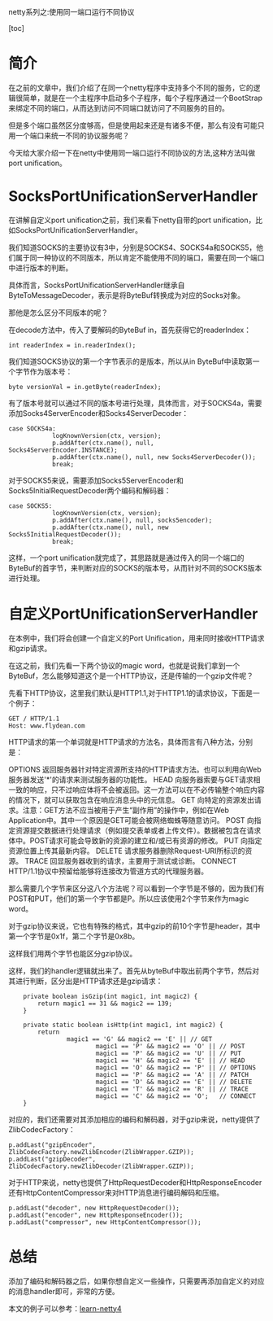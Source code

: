 netty系列之:使用同一端口运行不同协议

[toc]

# 简介

在之前的文章中，我们介绍了在同一个netty程序中支持多个不同的服务，它的逻辑很简单，就是在一个主程序中启动多个子程序，每个子程序通过一个BootStrap来绑定不同的端口，从而达到访问不同端口就访问了不同服务的目的。

但是多个端口虽然区分度够高，但是使用起来还是有诸多不便，那么有没有可能只用一个端口来统一不同的协议服务呢？

今天给大家介绍一下在netty中使用同一端口运行不同协议的方法,这种方法叫做port unification。

# SocksPortUnificationServerHandler

在讲解自定义port unification之前，我们来看下netty自带的port unification，比如SocksPortUnificationServerHandler。

我们知道SOCKS的主要协议有3中，分别是SOCKS4、SOCKS4a和SOCKS5，他们属于同一种协议的不同版本，所以肯定不能使用不同的端口，需要在同一个端口中进行版本的判断。

具体而言，SocksPortUnificationServerHandler继承自ByteToMessageDecoder，表示是将ByteBuf转换成为对应的Socks对象。

那他是怎么区分不同版本的呢？

在decode方法中，传入了要解码的ByteBuf in，首先获得它的readerIndex：

```
int readerIndex = in.readerIndex();
```

我们知道SOCKS协议的第一个字节表示的是版本，所以从in ByteBuf中读取第一个字节作为版本号：

```
byte versionVal = in.getByte(readerIndex);
```

有了版本号就可以通过不同的版本号进行处理，具体而言，对于SOCKS4a，需要添加Socks4ServerEncoder和Socks4ServerDecoder：

```
case SOCKS4a:
            logKnownVersion(ctx, version);
            p.addAfter(ctx.name(), null, Socks4ServerEncoder.INSTANCE);
            p.addAfter(ctx.name(), null, new Socks4ServerDecoder());
            break;
```

对于SOCKS5来说，需要添加Socks5ServerEncoder和Socks5InitialRequestDecoder两个编码和解码器：

```
case SOCKS5:
            logKnownVersion(ctx, version);
            p.addAfter(ctx.name(), null, socks5encoder);
            p.addAfter(ctx.name(), null, new Socks5InitialRequestDecoder());
            break;
```

这样，一个port unification就完成了，其思路就是通过传入的同一个端口的ByteBuf的首字节，来判断对应的SOCKS的版本号，从而针对不同的SOCKS版本进行处理。

# 自定义PortUnificationServerHandler

在本例中，我们将会创建一个自定义的Port Unification，用来同时接收HTTP请求和gzip请求。

在这之前，我们先看一下两个协议的magic word，也就是说我们拿到一个ByteBuf，怎么能够知道这个是一个HTTP协议，还是传输的一个gzip文件呢？

先看下HTTP协议，这里我们默认是HTTP1.1,对于HTTP1.1的请求协议，下面是一个例子：

```
GET / HTTP/1.1
Host: www.flydean.com
```

HTTP请求的第一个单词就是HTTP请求的方法名，具体而言有八种方法，分别是：

OPTIONS 
返回服务器针对特定资源所支持的HTTP请求方法。也可以利用向Web服务器发送'*'的请求来测试服务器的功能性。 
HEAD 
向服务器索要与GET请求相一致的响应，只不过响应体将不会被返回。这一方法可以在不必传输整个响应内容的情况下，就可以获取包含在响应消息头中的元信息。 
GET 
向特定的资源发出请求。注意：GET方法不应当被用于产生“副作用”的操作中，例如在Web Application中。其中一个原因是GET可能会被网络蜘蛛等随意访问。 
POST 
向指定资源提交数据进行处理请求（例如提交表单或者上传文件）。数据被包含在请求体中。POST请求可能会导致新的资源的建立和/或已有资源的修改。 
PUT 
向指定资源位置上传其最新内容。 
DELETE 
请求服务器删除Request-URI所标识的资源。 
TRACE 
回显服务器收到的请求，主要用于测试或诊断。 
CONNECT 
HTTP/1.1协议中预留给能够将连接改为管道方式的代理服务器。 

那么需要几个字节来区分这八个方法呢？可以看到一个字节是不够的，因为我们有POST和PUT，他们的第一个字节都是P。所以应该使用2个字节来作为magic word。

对于gzip协议来说，它也有特殊的格式，其中gzip的前10个字节是header，其中第一个字节是0x1f，第二个字节是0x8b。

这样我们用两个字节也能区分gzip协议。

这样，我们的handler逻辑就出来了。首先从byteBuf中取出前两个字节，然后对其进行判断，区分出是HTTP请求还是gzip请求：

```
    private boolean isGzip(int magic1, int magic2) {
        return magic1 == 31 && magic2 == 139;
    }

    private static boolean isHttp(int magic1, int magic2) {
        return
                magic1 == 'G' && magic2 == 'E' || // GET
                        magic1 == 'P' && magic2 == 'O' || // POST
                        magic1 == 'P' && magic2 == 'U' || // PUT
                        magic1 == 'H' && magic2 == 'E' || // HEAD
                        magic1 == 'O' && magic2 == 'P' || // OPTIONS
                        magic1 == 'P' && magic2 == 'A' || // PATCH
                        magic1 == 'D' && magic2 == 'E' || // DELETE
                        magic1 == 'T' && magic2 == 'R' || // TRACE
                        magic1 == 'C' && magic2 == 'O';   // CONNECT
    }
```

对应的，我们还需要对其添加相应的编码和解码器，对于gzip来说，netty提供了ZlibCodecFactory：

```
p.addLast("gzipEncoder", ZlibCodecFactory.newZlibEncoder(ZlibWrapper.GZIP));
p.addLast("gzipDecoder", ZlibCodecFactory.newZlibDecoder(ZlibWrapper.GZIP));
```

对于HTTP来说，netty也提供了HttpRequestDecoder和HttpResponseEncoder还有HttpContentCompressor来对HTTP消息进行编码解码和压缩。

```
p.addLast("decoder", new HttpRequestDecoder());
p.addLast("encoder", new HttpResponseEncoder());
p.addLast("compressor", new HttpContentCompressor());
```

# 总结

添加了编码和解码器之后，如果你想自定义一些操作，只需要再添加自定义的对应的消息handler即可，非常的方便。

本文的例子可以参考：[learn-netty4](https://github.com/ddean2009/learn-netty4)